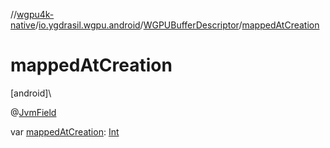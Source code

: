 //[wgpu4k-native](../../../index.md)/[io.ygdrasil.wgpu.android](../index.md)/[WGPUBufferDescriptor](index.md)/[mappedAtCreation](mapped-at-creation.md)

# mappedAtCreation

[android]\

@[JvmField](https://kotlinlang.org/api/core/kotlin-stdlib/kotlin.jvm/-jvm-field/index.html)

var [mappedAtCreation](mapped-at-creation.md): [Int](https://kotlinlang.org/api/core/kotlin-stdlib/kotlin/-int/index.html)
